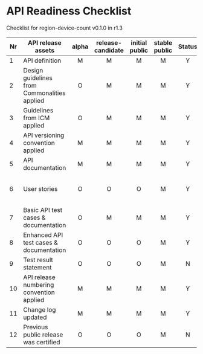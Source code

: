 # API Readiness Checklist

Checklist for region-device-count v0.1.0 in r1.3

| Nr | API release assets  | alpha | release-candidate |  initial<br>public | stable<br> public | Status | Reference information |
|----|----------------------------------------------|:-----:|:-----------------:|:-------:|:------:|:----:|:----:|
|  1 | API definition                               |   M   |         M         |    M    |    M   |  Y   | [link](/code/API_definitions/region-device-count.yaml) |
|  2 | Design guidelines from Commonalities applied |   O   |         M         |    M    |    M   |  Y   | [r2.3](https://github.com/camaraproject/Commonalities/releases/tag/r2.3) |
|  3 | Guidelines from ICM applied                  |   O   |         M         |    M    |    M   |  Y   | [r2.3](https://github.com/camaraproject/IdentityAndConsentManagement/releases/tag/r2.3) |
|  4 | API versioning convention applied            |   M   |         M         |    M    |    M   |   Y  | v0.1.0     |
|  5 | API documentation                            |   M   |         M         |    M    |    M   |   Y  | Embed documentation into API spec - [link](/code/region-device-count.yaml) |
|  6 | User stories                                 |   O   |         O         |    O    |    M   |   Y  | [UserStory1-Emergency_Rescue](/documentation/API_documentation/RDC_User_Story_Emergency_Rescue.md)  [UserStory2-Outdoor_Live_Streaming](/documentation/API_documentation/RDC_User_Story_Outdoor_Live_Streaming.md) |
|  7 | Basic API test cases & documentation         |   O   |         M         |    M    |    M   |   Y  | [link](/code/Test_definitions/region-device-count.feature)  |
|  8 | Enhanced API test cases & documentation      |   O   |         O         |    O    |    M   |   Y  | [link](/code/Test_definitions/region-device-count.feature)  |
|  9 | Test result statement                        |   O   |         O         |    O    |    M   |   N  |      |
| 10 | API release numbering convention applied     |   M   |         M         |    M    |    M   |   Y  |      |
| 11 | Change log updated                           |   M   |         M         |    M    |    M   |   Y  | [link](/CHANGELOG.md) |
| 12 | Previous public release was certified        |   O   |         O         |    O    |    M   |   N  |      |
